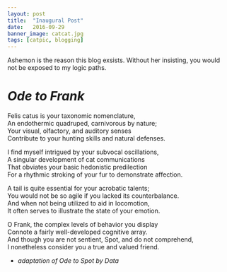 ```yaml
---
layout: post
title:  "Inaugural Post"
date:   2016-09-29
banner_image: catcat.jpg 
tags: [catpic, blogging]
---
```


Ashemon is the reason this blog exsists. Without her insisting, you would not be exposed to my logic paths.

<!--more-->

# _Ode to Frank_

Felis catus is your taxonomic nomenclature,  
An endothermic quadruped, carnivorous by nature;  
Your visual, olfactory, and auditory senses  
Contribute to your hunting skills and natural defenses.  


I find myself intrigued by your subvocal oscillations,  
A singular development of cat communications  
That obviates your basic hedonistic predilection  
For a rhythmic stroking of your fur to demonstrate affection.  


A tail is quite essential for your acrobatic talents;  
You would not be so agile if you lacked its counterbalance.  
And when not being utilized to aid in locomotion,  
It often serves to illustrate the state of your emotion.  


O Frank, the complex levels of behavior you display  
Connote a fairly well-developed cognitive array.  
And though you are not sentient, Spot, and do not comprehend,  
I nonetheless consider you a true and valued friend.  

- _adaptation of Ode to Spot by Data_

